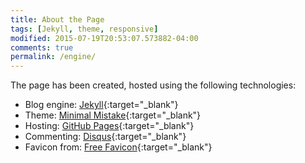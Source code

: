 ```yaml
---
title: About the Page
tags: [Jekyll, theme, responsive]
modified: 2015-07-19T20:53:07.573882-04:00
comments: true
permalink: /engine/
---
```


The page has been created, hosted using the following technologies:

* Blog engine: [Jekyll](http://jekyllrb.com/){:target="_blank"}
* Theme: [Minimal Mistake](http://mmistakes.github.io/minimal-mistakes/){:target="_blank"}
* Hosting: [GitHub Pages](https://pages.github.com/){:target="_blank"}
* Commenting: [Disqus](https://disqus.com/){:target="_blank"}
* Favicon from: [Free Favicon](http://www.freefavicon.com/){:target="_blank"}
